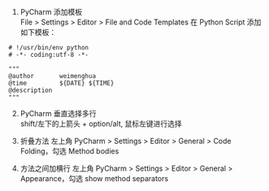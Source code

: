 1. PyCharm 添加模板  
File > Settings > Editor > File and Code Templates 在 Python Script 添加如下模板：
```
# !/usr/bin/env python
# -*- coding:utf-8 -*-

"""
@author       weimenghua
@time         ${DATE} ${TIME}
@description
"""
```


2. PyCharm 垂直选择多行  
shift/左下的上箭头 + option/alt, 鼠标左键进行选择


3. 折叠方法
左上角 PyCharm > Settings > Editor > General > Code Folding，勾选 Method bodies


4. 方法之间加横行
左上角 PyCharm > Settings > Editor > General > Appearance，勾选 show method separators


